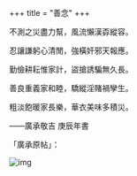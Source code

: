 +++
title = "善念"
+++

不測之災盡力幫，風流懶漢孬縱容。

忍讓謙躬心清閒，強橫奸邪天報應。

勤儉耕耘惟家計，盜搶誘騙無久長。

善良重義家和睦，驕縱淫賭禍孿生。

粗淡飽暖家長樂，華衣美味多積災。

——廣承敬吉
庚辰年書



「廣承原帖」：

![img](https://linxz-aliyun.oss-cn-shenzhen.aliyuncs.com/images/great-mind.png)